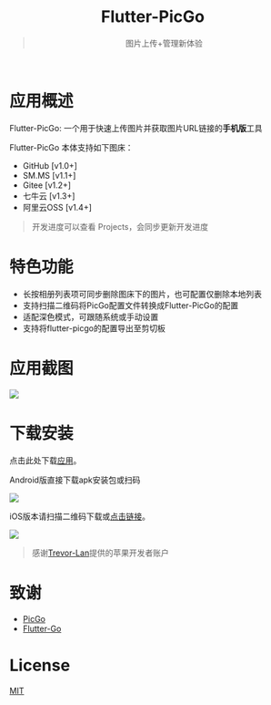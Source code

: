 <div align="center">
  <img src="https://raw.githubusercontent.com/hackycy/flutter-picgo/master/docs/design/squareLogo144.png" alt="">
  <h1>Flutter-PicGo</h1>
  <blockquote>图片上传+管理新体验 </blockquote>
  <img src="https://img.shields.io/github/license/hackycy/flutter-picgo" alt="">
  <img src="https://img.shields.io/github/workflow/status/hackycy/flutter-picgo/Build and Release apk" alt="">
  <img src="https://img.shields.io/github/repo-size/hackycy/flutter-picgo" alt="">
  <img src="https://img.shields.io/github/v/release/hackycy/flutter-picgo" alt="">
  <img src="https://img.shields.io/github/downloads/hackycy/flutter-picgo/total" alt="">
</div>

# 应用概述

Flutter-PicGo: 一个用于快速上传图片并获取图片URL链接的**手机版**工具

Flutter-PicGo 本体支持如下图床：

- GitHub [v1.0+]
- SM.MS [v1.1+]
- Gitee [v1.2+]
- 七牛云 [v1.3+]
- 阿里云OSS [v1.4+]

> 开发进度可以查看 Projects，会同步更新开发进度

# 特色功能

- 长按相册列表项可同步删除图床下的图片，也可配置仅删除本地列表
- 支持扫描二维码将PicGo配置文件转换成Flutter-PicGo的配置
- 适配深色模式，可跟随系统或手动设置
- 支持将flutter-picgo的配置导出至剪切板

# 应用截图

![](https://github.static.si-yee.com/image_picker_82452E23-BE11-4712-BFBA-8E93038DB410-3851-00000340B21CCF62.png)

# 下载安装

点击此处下载[应用](https://github.com/hackycy/flutter-picgo/releases)。

Android版直接下载apk安装包或扫码

![](https://github.static.si-yee.com/picgo/android.png)

iOS版本请扫描二维码下载或[点击链接](https://apps.apple.com/cn/app/flutter-picgo/id1519714305)。

![](https://github.static.si-yee.com/picgo/appstore.png)

> 感谢[Trevor-Lan](https://github.com/Trevor-Lan)提供的苹果开发者账户

# 致谢

- [PicGo](https://github.com/Molunerfinn/PicGo)
- [Flutter-Go](https://github.com/alibaba/flutter-go)

# License

[MIT](https://github.com/hackycy/flutter-picgo/blob/master/LICENSE)

